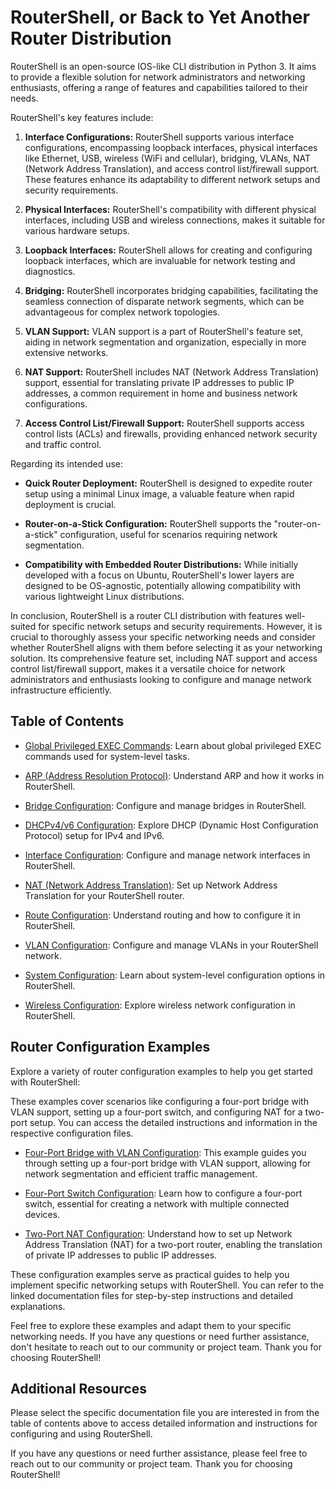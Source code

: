 # RouterShell, or Back to Yet Another Router Distribution

RouterShell is an open-source IOS-like CLI distribution in Python 3. It aims to provide a flexible solution for network administrators and networking enthusiasts, offering a range of features and capabilities tailored to their needs.

RouterShell's key features include:

1. **Interface Configurations:** RouterShell supports various interface configurations, encompassing loopback interfaces, physical interfaces like Ethernet, USB, wireless (WiFi and cellular), bridging, VLANs, NAT (Network Address Translation), and access control list/firewall support. These features enhance its adaptability to different network setups and security requirements.

2. **Physical Interfaces:** RouterShell's compatibility with different physical interfaces, including USB and wireless connections, makes it suitable for various hardware setups.

3. **Loopback Interfaces:** RouterShell allows for creating and configuring loopback interfaces, which are invaluable for network testing and diagnostics.

4. **Bridging:** RouterShell incorporates bridging capabilities, facilitating the seamless connection of disparate network segments, which can be advantageous for complex network topologies.

5. **VLAN Support:** VLAN support is a part of RouterShell's feature set, aiding in network segmentation and organization, especially in more extensive networks.

6. **NAT Support:** RouterShell includes NAT (Network Address Translation) support, essential for translating private IP addresses to public IP addresses, a common requirement in home and business network configurations.

7. **Access Control List/Firewall Support:** RouterShell supports access control lists (ACLs) and firewalls, providing enhanced network security and traffic control.

Regarding its intended use:

- **Quick Router Deployment:** RouterShell is designed to expedite router setup using a minimal Linux image, a valuable feature when rapid deployment is crucial.

- **Router-on-a-Stick Configuration:** RouterShell supports the "router-on-a-stick" configuration, useful for scenarios requiring network segmentation.

- **Compatibility with Embedded Router Distributions:** While initially developed with a focus on Ubuntu, RouterShell's lower layers are designed to be OS-agnostic, potentially allowing compatibility with various lightweight Linux distributions.

In conclusion, RouterShell is a router CLI distribution with features well-suited for specific network setups and security requirements. However, it is crucial to thoroughly assess your specific networking needs and consider whether RouterShell aligns with them before selecting it as your networking solution. Its comprehensive feature set, including NAT support and access control list/firewall support, makes it a versatile choice for network administrators and enthusiasts looking to configure and manage network infrastructure efficiently.

## Table of Contents

- [Global Privileged EXEC Commands](doc/global_priv_exec_cmd.md): Learn about global privileged EXEC commands used for system-level tasks.

- [ARP (Address Resolution Protocol)](doc/arp.md): Understand ARP and how it works in RouterShell.

- [Bridge Configuration](doc/bridge.md): Configure and manage bridges in RouterShell.

- [DHCPv4/v6 Configuration](doc/dhcp.md): Explore DHCP (Dynamic Host Configuration Protocol) setup for IPv4 and IPv6.

- [Interface Configuration](doc/interface.md): Configure and manage network interfaces in RouterShell.

- [NAT (Network Address Translation)](doc/nat.md): Set up Network Address Translation for your RouterShell router.

- [Route Configuration](doc/route.md): Understand routing and how to configure it in RouterShell.

- [VLAN Configuration](doc/vlan.md): Configure and manage VLANs in your RouterShell network.

- [System Configuration](doc/system.md): Learn about system-level configuration options in RouterShell.

- [Wireless Configuration](doc/wireless.md): Explore wireless network configuration in RouterShell.

## Router Configuration Examples

Explore a variety of router configuration examples to help you get started with RouterShell:

These examples cover scenarios like configuring a four-port bridge with VLAN support, setting up a four-port switch, and configuring NAT for a two-port setup. You can access the detailed instructions and information in the respective configuration files.

- [Four-Port Bridge with VLAN Configuration](doc/four_port_bridge_vlan_config.md): This example guides you through setting up a four-port bridge with VLAN support, allowing for network segmentation and efficient traffic management.

- [Four-Port Switch Configuration](doc/four_port_switch_config.md): Learn how to configure a four-port switch, essential for creating a network with multiple connected devices.

- [Two-Port NAT Configuration](doc/two_port_nat_config.md): Understand how to set up Network Address Translation (NAT) for a two-port router, enabling the translation of private IP addresses to public IP addresses.

These configuration examples serve as practical guides to help you implement specific networking setups with RouterShell. You can refer to the linked documentation files for step-by-step instructions and detailed explanations.

Feel free to explore these examples and adapt them to your specific networking needs. If you have any questions or need further assistance, don't hesitate to reach out to our community or project team. Thank you for choosing RouterShell!

## Additional Resources

Please select the specific documentation file you are interested in from the table of contents above to access detailed information and instructions for configuring and using RouterShell.

If you have any questions or need further assistance, please feel free to reach out to our community or project team. Thank you for choosing RouterShell!

